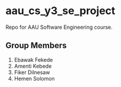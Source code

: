 # aau_cs_y3_se_project
Repo for AAU Software Engineering course.

Group Members
---
1. Ebawak Fekede 
2. Amenti Kebede
3. Fiker Dilnesaw
4. Hemen Solomon
